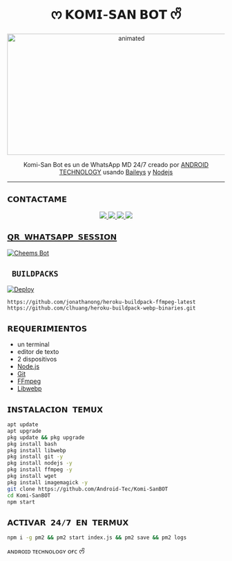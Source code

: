 <h1 align="center">ᰔ 𝗞𝗢𝗠𝗜-𝗦𝗔𝗡 𝗕𝗢𝗧 ᰔᩚ<br></h1>
<p align="center">
<img src="https://c.tenor.com/_Nmi-p_Z83AAAAAC/komi-cant-communicate-komi-san-comyushou-desu.gif" alt="animated" width="560" height="280" />
</p>

<p align="center">
Komi-San Bot es un de WhatsApp MD 24/7 creado por <a href="https://github.com/Android-Tec" target="_blank">ANDROID TECHNOLOGY</a> usando <a href="https://github.com/adiwajshing/Baileys" target="_blank">Baileys</a> y <a href="https://github.com/nodejs" target="_blank">Nodejs</a>
</p>

------

## ```𝗖𝗢𝗡𝗧𝗔𝗖𝗧𝗔𝗠𝗘```
<p align="center">
<a href="https://wa.me/51961928452"><img src="https://img.shields.io/badge/Contacto%20Android%20Tec-25D366?style=for-the-badge&logo=whatsapp&logoColor=white" />
<a href="https://chat.whatsapp.com/I1psnDut1S022z9640w0hz"><img src="https://img.shields.io/badge/Grupo Oficial 1-25D366?style=for-the-badge&logo=whatsapp&logoColor=white" />
<a href="https://chat.whatsapp.com/BE04JvgKkxjGvBL2kWDhu3"><img src="https://img.shields.io/badge/Grupo Oficial 2-25D366?style=for-the-badge&logo=whatsapp&logoColor=white" />
<a href="https://m.youtube.com/channel/UCC777Eegzmtgs_W7jllXmwQ"><img src="https://img.shields.io/badge/SUSCRIBETE-ff0000?style=for-the-badge&logo=youtube&logoColor=ff000000&link=https://www.youtube.com/c/BOTINDO" /><br>
</p>

## `𝗤𝗥 𝗪𝗛𝗔𝗧𝗦𝗔𝗣𝗣 𝗦𝗘𝗦𝗦𝗜𝗢𝗡`
[![Cheems Bot](https://replit.com/badge/github/quiec/Android-Tec)](https://replit.com/@Android-Tec/Codigo-QR#index.js)

## ` BUILDPACKS`

[![Deploy](https://www.herokucdn.com/deploy/button.svg)](https://heroku.com/deploy?template=https://github.com/Android-Tec/Komi-SanBOT)

```
https://github.com/jonathanong/heroku-buildpack-ffmpeg-latest
https://github.com/clhuang/heroku-buildpack-webp-binaries.git
```

## `𝗥𝗘𝗤𝗨𝗘𝗥𝗜𝗠𝗜𝗘𝗡𝗧𝗢𝗦`
* un terminal
* editor de texto
* 2 dispositivos
* [Node.js](https://nodejs.org/en/)
* [Git](https://git-scm.com/downloads)
* [FFmpeg](https://github.com/BtbN/FFmpeg-Builds/releases/download/autobuild-2020-12-08-13-03/ffmpeg-n4.3.1-26-gca55240b8c-win64-gpl-4.3.zip)
* [Libwebp](https://developers.google.com/speed/webp/download)

## `𝗜𝗡𝗦𝗧𝗔𝗟𝗔𝗖𝗜𝗢𝗡 𝗧𝗘𝗠𝗨𝗫`
```bash
apt update
apt upgrade
pkg update && pkg upgrade
pkg install bash
pkg install libwebp
pkg install git -y
pkg install nodejs -y 
pkg install ffmpeg -y 
pkg install wget
pkg install imagemagick -y
git clone https://github.com/Android-Tec/Komi-SanBOT
cd Komi-SanBOT
npm start
```
## `𝗔𝗖𝗧𝗜𝗩𝗔𝗥 𝟮𝟰/𝟳 𝗘𝗡 𝗧𝗘𝗥𝗠𝗨𝗫`
```bash
npm i -g pm2 && pm2 start index.js && pm2 save && pm2 logs
```
ᴀɴᴅʀᴏɪᴅ ᴛᴇᴄʜɴᴏʟᴏɢʏ ᴏғᴄ ᰔᩚ

